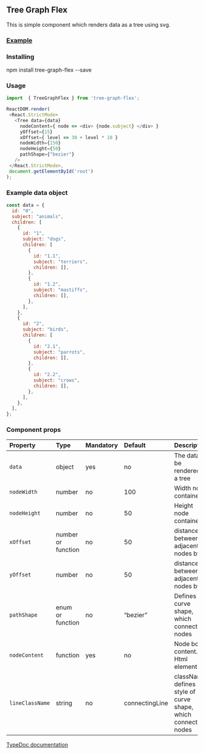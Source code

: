 ## Tree Graph Flex 

This is simple component which renders data as a tree using svg.

### [Example](https://andrey-bogdanov.github.io/treeflex-ed/example/build)

### Installing

npm install tree-graph-flex --save

### Usage

``` js
import  { TreeGraphFlex } from 'tree-graph-flex';

ReactDOM.render(
 <React.StrictMode>
   <Tree data={data}
     nodeContent={ node => <div> {node.subject} </div> }
     yOffset={15}
     xOffset={ level => 30 + level * 10 }
     nodeWidth={150}
     nodeHeight={50}
     pathShape={"bezier"}
   />
 </React.StrictMode>,
 document.getElementById('root')
);

```

### Example data object

``` js
const data = {
  id: "0",
  subject: "animals",
  children: [
    {
      id: "1",
      subject: "dogs",
      children: [
        {
          id: "1.1",
          subject: "terriers",
          children: [],
        },
        {
          id: "1.2",
          subject: "mastiffs",
          children: [],
        },
      ],
    },
    {
      id: "2",
      subject: "birds",
      children: [
        {
          id: "2.1",
          subject: "parrots",
          children: [],
        },
        {
          id: "2.2",
          subject: "crows",
          children: [],
        },
      ],
    },
  ],
};

```

### Component props

| Property        | Type               | Mandatory | Default        | Description                                                   |
| :-------------- | :----------------- | :-------- | :------------- | :------------------------------------------------------------ |
| `data`          | object             | yes       | no             | The data to be rendered as a tree                             |
| `nodeWidth`     | number             | no        | 100            | Width node container                                          |
| `nodeHeight`    | number             | no        | 50             | Height node container                                         |
| `xOffset`       | number or function | no        | 50             | distance between adjacent nodes by x                          |
| `yOffset`       | number             | no        | 50             | distance between adjacent nodes by y                          |
| `pathShape`     | enum or function   | no        | “bezier”       | Defines curve shape, which connects nodes                     |
| `nodeContent`   | function           | yes       | no             | Node box content. Html element                                |
| `lineClassName` | string             | no        | connectingLine | className, defines style of curve shape, which connects nodes |


[TypeDoc documentation](https://andrey-bogdanov.github.io/treeflex-ed/docs/index.html)


